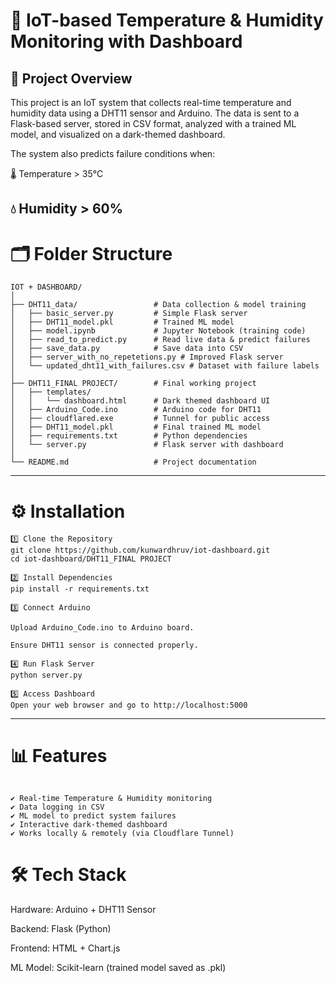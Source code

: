 # 📌 IoT-based Temperature & Humidity Monitoring with Dashboard
## 🚀 Project Overview

This project is an IoT system that collects real-time temperature and humidity data using a DHT11 sensor and Arduino.
The data is sent to a Flask-based server, stored in CSV format, analyzed with a trained ML model, and visualized on a dark-themed dashboard.

The system also predicts failure conditions when:

🌡️ Temperature > 35°C

💧 Humidity > 60%
---
# 🗂️ Folder Structure
```
IOT + DASHBOARD/
│
├── DHT11_data/                 # Data collection & model training
│   ├── basic_server.py         # Simple Flask server
│   ├── DHT11_model.pkl         # Trained ML model
│   ├── model.ipynb             # Jupyter Notebook (training code)
│   ├── read_to_predict.py      # Read live data & predict failures
│   ├── save_data.py            # Save data into CSV
│   ├── server_with_no_repetetions.py # Improved Flask server
│   └── updated_dht11_with_failures.csv # Dataset with failure labels
│
├── DHT11_FINAL PROJECT/        # Final working project
│   ├── templates/
│   │   └── dashboard.html      # Dark themed dashboard UI
│   ├── Arduino_Code.ino        # Arduino code for DHT11
│   ├── cloudflared.exe         # Tunnel for public access
│   ├── DHT11_model.pkl         # Final trained ML model
│   ├── requirements.txt        # Python dependencies
│   └── server.py               # Flask server with dashboard
│
└── README.md                   # Project documentation

```
---

# ⚙️ Installation

```
1️⃣ Clone the Repository
git clone https://github.com/kunwardhruv/iot-dashboard.git
cd iot-dashboard/DHT11_FINAL PROJECT

2️⃣ Install Dependencies
pip install -r requirements.txt

3️⃣ Connect Arduino

Upload Arduino_Code.ino to Arduino board.

Ensure DHT11 sensor is connected properly.

4️⃣ Run Flask Server
python server.py

5️⃣ Access Dashboard
Open your web browser and go to http://localhost:5000

```
---

# 📊 Features

```

✔️ Real-time Temperature & Humidity monitoring
✔️ Data logging in CSV
✔️ ML model to predict system failures
✔️ Interactive dark-themed dashboard
✔️ Works locally & remotely (via Cloudflare Tunnel)

```

# 🛠️ Tech Stack

Hardware: Arduino + DHT11 Sensor

Backend: Flask (Python)

Frontend: HTML + Chart.js

ML Model: Scikit-learn (trained model saved as .pkl)

